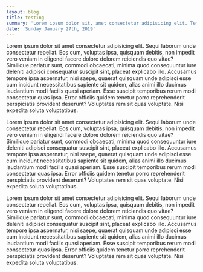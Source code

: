 ```yaml
---
layout: blog
title: testing
summary: 'Lorem ipsum dolor sit, amet consectetur adipisicing elit. Tempore, amet!'
date: 'Sunday January 27th, 2019'
---
```

Lorem ipsum dolor sit amet consectetur adipisicing elit. Sequi laborum unde consectetur repellat. Eos cum, voluptas ipsa, quisquam debitis, non impedit vero veniam in eligendi facere dolore dolorem reiciendis quo vitae? Similique pariatur sunt, commodi obcaecati, minima quod consequuntur iure deleniti adipisci consequatur suscipit sint, placeat explicabo illo. Accusamus tempore ipsa aspernatur, nisi saepe, quaerat quisquam unde adipisci esse cum incidunt necessitatibus sapiente sit quidem, alias animi illo ducimus laudantium modi facilis quasi aperiam. Esse suscipit temporibus rerum modi consectetur quas ipsa. Error officiis quidem tenetur porro reprehenderit perspiciatis provident deserunt? Voluptates rem sit quas voluptate. Nisi expedita soluta voluptatibus.



Lorem ipsum dolor sit amet consectetur adipisicing elit. Sequi laborum unde consectetur repellat. Eos cum, voluptas ipsa, quisquam debitis, non impedit vero veniam in eligendi facere dolore dolorem reiciendis quo vitae? Similique pariatur sunt, commodi obcaecati, minima quod consequuntur iure deleniti adipisci consequatur suscipit sint, placeat explicabo illo. Accusamus tempore ipsa aspernatur, nisi saepe, quaerat quisquam unde adipisci esse cum incidunt necessitatibus sapiente sit quidem, alias animi illo ducimus laudantium modi facilis quasi aperiam. Esse suscipit temporibus rerum modi consectetur quas ipsa. Error officiis quidem tenetur porro reprehenderit perspiciatis provident deserunt? Voluptates rem sit quas voluptate. Nisi expedita soluta voluptatibus.



Lorem ipsum dolor sit amet consectetur adipisicing elit. Sequi laborum unde consectetur repellat. Eos cum, voluptas ipsa, quisquam debitis, non impedit vero veniam in eligendi facere dolore dolorem reiciendis quo vitae? Similique pariatur sunt, commodi obcaecati, minima quod consequuntur iure deleniti adipisci consequatur suscipit sint, placeat explicabo illo. Accusamus tempore ipsa aspernatur, nisi saepe, quaerat quisquam unde adipisci esse cum incidunt necessitatibus sapiente sit quidem, alias animi illo ducimus laudantium modi facilis quasi aperiam. Esse suscipit temporibus rerum modi consectetur quas ipsa. Error officiis quidem tenetur porro reprehenderit perspiciatis provident deserunt? Voluptates rem sit quas voluptate. Nisi expedita soluta voluptatibus.
